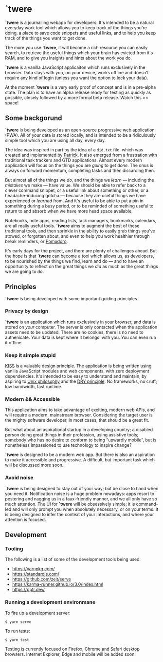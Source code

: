 # `twere

**`twere** is a journalling webapp for developers. It's intended to be a natural everyday work tool which allows you to keep track of the things you're doing, a place to save code snippets and useful links, and to help you keep track of the things you want to get done.

The more you use **`twere**, it will become a rich resource you can easily search, to retrieve the useful things which your brain has evicted from it's RAM, and to give you insights and hints about the work you do.

**`twere** is a vanilla JavaScript applicaiton which runs exclusively in the browser. Data stays with you, on your device, works offline and doesn't require any kind of login (unless you want the option to lock your data).

At the moment **`twere** is a very early proof of concept and is in a pre-alpha state. The plan is to have an alpha release ready for testing as quickly as possible, closely followed by a more formal beta release. Watch this >< space!

## Some backgorund

**`twere** is being developed as an open-source progressive web application (PWA). All of your data is stored locally, and is intended to be a ridiculously simple tool which you are using all day, every day.

The idea was inspired in part by the idea of a `did.txt` file, which was created and implemented by [Patrick](https://theptrk.com/2018/07/11/did-txt-file/). It also emerged from a frustration with traditional task trackers and GTD applications. Almost every modern application will focus on the things you are _going_ to get _done_. The onus is always on forward momentum, completing tasks and then discarding then.

But almost all of the things we _do_, and the things we _learn_ — including the _mistakes_ we make — have value. We should be able to refer back to a clever command snippet, or a useful link about something or other, or a headache-inducing gotcha — because they are useful things we have experienced or _learned_ from. And it's useful to be able to put a pin in something during a busy period, or to be reminded of something useful to return to and absorb when we have more head space available.

Notebooks, note apps, reading lists, task managers, bookmarks, calendars, are all really useful tools. **`twere** aims to augment the best of these traditional tools, and then sprinkle in the ability to easily grab things you've stowed, or forgotten about, and even to help you work healthier through break reminders, or [Pomodoro](https://en.wikipedia.org/wiki/Pomodoro_Technique).

It's early days for the project, and there are plenty of challenges ahead. But the hope is that **`twere** can become a tool which allows us, as developers, to be nourished by the things we find, learn and do — and to have an opportunity to reflect on the great things we _did_ as much as the great things we are going to _do_.

## Principles

**`twere** is being developed with some important guiding principles.

### Privacy by design

**`twere** is an application which runs exclusively in your browser, and data is stored on _your_ computer. The server is only contacted when the application assets need to be updated. There are no cookies, there is no need to authenicate. Your data is kept where it belongs: with you. You can even run it offline.

### Keep it simple stupid

[KISS](https://en.wikipedia.org/wiki/KISS_principle) is a valuable design principle. The application is being written using vanilla JavaScript modules and web components, with zero deployment dependencies. It's intended to be easy to understand and maintain, by aspiring to [Unix philosophy](https://en.wikipedia.org/wiki/Unix_philosophy) and the [DRY principle](https://en.wikipedia.org/wiki/Don%27t_repeat_yourself). No frameworks, no cruft; low bandwidth, fast runtime.

### Modern && Accessible

This application aims to take advantage of exciting, modern web APIs, and will require a modern, mainstream browser. Considering the target user is the mighty software developer, in most cases, that should be a great fit.

But what about an aspirational startup in a developing country; a disabled person doing great things in their profession, using assistive tools; somebody who has no desire to conform to being "upwardly mobile", but is nonetheless impassioned to use technology to inspire change?

**`twere** is designed to be a modern web app. But there is also an aspiration to make it accessible and progressive. A difficult, but important task which will be discussed more soon.

### Avoid noise

**\`twere** is being designed to stay out of your way; but be close to hand when you need it. Notification noise is a huge problem nowadays: apps resort to pestering and nagging us in a faux-friendly manner, and we all only have so much attention. The UI for **\`twere** will be obsessively simple; it is command-led and will only prompt you when absolutely necessary, or on your terms. It is being designed to infer the context of your interactions, and where your attention is focused.

## Development

### Tooling

The following is a list of some of the development tools being used:

- https://yarnpkg.com/
- https://standardjs.com/
- https://github.com/zeit/serve
- https://karma-runner.github.io/3.0/index.html
- https://pptr.dev/

### Running a development environmane

To fire up a development server:

```
$ yarn serve
```

To run tests:

```
$ yarn test
```

Testing is currently focused on Firefox, Chrome and Safari desktop browsers. Internet Explorer, Edge and mobile will be added soon.
